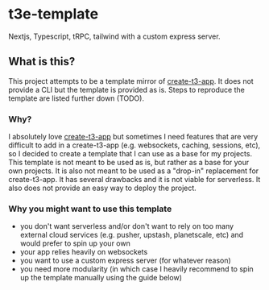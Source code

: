 # t3e-template

Nextjs, Typescript, tRPC, tailwind with a custom express server.

## What is this?

This project attempts to be a template mirror of [create-t3-app]("https://github.com/t3-oss/create-t3-app"). It does not provide a CLI but the template is provided as is. Steps to reproduce the template are listed further down (TODO).

### Why?

I absolutely love [create-t3-app]("https://github.com/t3-oss/create-t3-app") but sometimes I need features that are very difficult to add in a create-t3-app (e.g. websockets, caching, sessions, etc), so I decided to create a template that I can use as a base for my projects. This template is not meant to be used as is, but rather as a base for your own projects. It is also not meant to be used as a "drop-in" replacement for create-t3-app. It has several drawbacks and it is not viable for serverless. It also does not provide an easy way to deploy the project.

### Why you might want to use this template

- you don't want serverless and/or don't want to rely on too many external cloud services (e.g. pusher, upstash, planetscale, etc) and would prefer to spin up your own
- your app relies heavily on websockets
- you want to use a custom express server (for whatever reason)
- you need more modularity (in which case I heavily recommend to spin up the template manually using the guide below)
